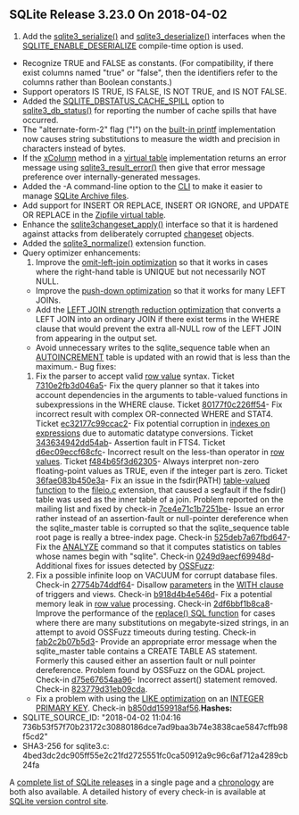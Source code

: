 ## SQLite Release 3\.23\.0 On 2018\-04\-02

1. Add the [sqlite3\_serialize()](../c3ref/serialize.html) and [sqlite3\_deserialize()](../c3ref/deserialize.html) interfaces when
 the [SQLITE\_ENABLE\_DESERIALIZE](../compile.html#enable_deserialize) compile\-time option is used.
- Recognize TRUE and FALSE as constants. (For compatibility, if there
 exist columns named "true" or "false", then the identifiers refer to the
 columns rather than Boolean constants.)
- Support operators IS TRUE, IS FALSE, IS NOT TRUE, and IS NOT FALSE.
- Added the [SQLITE\_DBSTATUS\_CACHE\_SPILL](../c3ref/c_dbstatus_options.html#sqlitedbstatuscachespill) option to [sqlite3\_db\_status()](../c3ref/db_status.html) for
 reporting the number of cache spills that have occurred.
- The "alternate\-form\-2" flag ("!") on the [built\-in printf](../printf.html) implementation
 now causes string substitutions to measure the width and precision in
 characters instead of bytes.
- If the [xColumn](../vtab.html#xcolumn) method in a [virtual table](../vtab.html) implementation returns
 an error message using [sqlite3\_result\_error()](../c3ref/result_blob.html) then give that error
 message preference over internally\-generated messages.
- Added the \-A command\-line option to the [CLI](../cli.html) to make it easier to manage
 [SQLite Archive files](../sqlar.html).
- Add support for INSERT OR REPLACE, INSERT OR IGNORE, and UPDATE OR REPLACE
 in the [Zipfile virtual table](../zipfile.html).
- Enhance the [sqlite3changeset\_apply()](../session/sqlite3changeset_apply.html) interface so that it is hardened
 against attacks from deliberately corrupted [changeset](../sessionintro.html#changeset) objects.
- Added the [sqlite3\_normalize()](https://sqlite.org/src/file/ext/misc/normalize.c)
 extension function.
- Query optimizer enhancements:
	1. Improve the [omit\-left\-join optimization](../optoverview.html#omitnoopjoin) so that it works in cases where
	 the right\-hand table is UNIQUE but not necessarily NOT NULL.
	 - Improve the [push\-down optimization](../optoverview.html#pushdown) so that it works for many LEFT JOINs.
	 - Add the [LEFT JOIN strength reduction optimization](../optoverview.html#leftjoinreduction) that converts a LEFT
	 JOIN into an ordinary JOIN if there exist terms in the WHERE clause
	 that would prevent the extra all\-NULL row of the LEFT JOIN from
	 appearing in the output set.
	 - Avoid unnecessary writes to the sqlite\_sequence table when an
	 [AUTOINCREMENT](../autoinc.html) table is updated with an rowid that is less than the
	 maximum.- Bug fixes:
	1. Fix the parser to accept valid [row value](../rowvalue.html) syntax.
	 Ticket [7310e2fb3d046a5](https://www.sqlite.org/src/info/7310e2fb3d046a5)- Fix the query planner so that it takes into account dependencies in
	 the arguments to table\-valued functions in subexpressions in
	 the WHERE clause.
	 Ticket [80177f0c226ff54](https://www.sqlite.org/src/info/80177f0c226ff54)- Fix incorrect result with complex OR\-connected WHERE and STAT4\.
	 Ticket [ec32177c99ccac2](https://www.sqlite.org/src/info/ec32177c99ccac2)- Fix potential corruption in [indexes on expressions](../expridx.html) due to automatic
	 datatype conversions.
	 Ticket [343634942dd54ab](https://www.sqlite.org/src/info/343634942dd54ab)- Assertion fault in FTS4\.
	 Ticket [d6ec09eccf68cfc](https://www.sqlite.org/src/info/d6ec09eccf68cfc)- Incorrect result on the less\-than operator in [row values](../rowvalue.html).
	 Ticket [f484b65f3d62305](https://www.sqlite.org/src/info/f484b65f3d62305)- Always interpret non\-zero floating\-point values as TRUE, even if
	 the integer part is zero.
	 Ticket [36fae083b450e3a](https://www.sqlite.org/src/info/36fae083b450e3a)- Fix an issue in the fsdir(PATH) [table\-valued function](../vtab.html#tabfunc2) to the
	 [fileio.c](https://sqlite.org/src/file/ext/misc/fileio.c) extension,
	 that caused a segfault if the fsdir() table was used as the inner table
	 of a join. Problem reported on the mailing list and fixed by check\-in
	 [7ce4e71c1b7251be](https://www.sqlite.org/src/info/7ce4e71c1b7251be)- Issue an error rather instead of an assertion\-fault or null\-pointer
	 dereference when the sqlite\_master table is corrupted so that the
	 sqlite\_sequence table root page is really a btree\-index page. Check\-in
	 [525deb7a67fbd647](https://www.sqlite.org/src/info/525deb7a67fbd647)- Fix the [ANALYZE](../lang_analyze.html) command so that it computes statistics on tables
	 whose names begin with "sqlite". Check\-in
	 [0249d9aecf69948d](https://sqlite.org/src/info/0249d9aecf69948d)- Additional fixes for issues detected by
 [OSSFuzz](https://github.com/google/oss-fuzz):
	1. Fix a possible infinite loop on VACUUM for corrupt database files.
	 Check\-in [27754b74ddf64](https://www.sqlite.org/src/info/27754b74ddf64)- Disallow [parameters](../lang_expr.html#varparam) in the [WITH clause](../lang_with.html) of triggers and views.
	 Check\-in [b918d4b4e546d](https://www.sqlite.org/src/info/b918d4b4e546d)- Fix a potential memory leak in [row value](../rowvalue.html) processing.
	 Check\-in [2df6bbf1b8ca8](https://www.sqlite.org/src/info/2df6bbf1b8ca8)- Improve the performance of the [replace() SQL function](../lang_corefunc.html#replace) for cases where
	 there are many substitutions on megabyte\-sized strings, in an attempt
	 to avoid OSSFuzz timeouts during testing.
	 Check\-in [fab2c2b07b5d3](https://www.sqlite.org/src/info/fab2c2b07b5d3)- Provide an appropriate error message when the sqlite\_master table
	 contains a CREATE TABLE AS statement. Formerly this caused either an
	 assertion fault or null pointer dereference. Problem found by OSSFuzz
	 on the GDAL project. Check\-in
	 [d75e67654aa96](https://www.sqlite.org/src/info/d75e67654aa96)- Incorrect assert() statement removed. Check\-in
	 [823779d31eb09cda](https://www.sqlite.org/src/info/823779d31eb09cda).
	 - Fix a problem with using the [LIKE optimization](../optoverview.html#like_opt) on an
	 [INTEGER PRIMARY KEY](../lang_createtable.html#rowid). Check\-in
	 [b850dd159918af56](https://www.sqlite.org/src/info/b850dd159918af56).**Hashes:**
- SQLITE\_SOURCE\_ID: "2018\-04\-02 11:04:16 736b53f57f70b23172c30880186dce7ad9baa3b74e3838cae5847cffb98f5cd2"
- SHA3\-256 for sqlite3\.c: 4bed3dc2dc905ff55e2c21fd2725551fc0ca50912a9c96c6af712a4289cb24fa



A [complete list of SQLite releases](../changes.html)
 in a single page and a [chronology](../chronology.html) are both also available.
 A detailed history of every
 check\-in is available at
 [SQLite version control site](https://www.sqlite.org/src/timeline).


